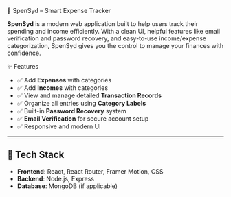  💸 SpenSyd – Smart Expense Tracker

**SpenSyd** is a modern web application built to help users track their spending and income efficiently. With a clean UI, helpful features like email verification and password recovery, 
and easy-to-use income/expense categorization, SpenSyd gives you the control to manage your finances with confidence.

✨ Features

- ✅ Add **Expenses** with categories
- ✅ Add **Incomes** with categories
- ✅ View and manage detailed **Transaction Records**
- ✅ Organize all entries using **Category Labels**
- ✅ Built-in **Password Recovery** system
- ✅ **Email Verification** for secure account setup
- ✅ Responsive and modern UI

---

## 🔧 Tech Stack

- **Frontend**: React, React Router, Framer Motion, CSS
- **Backend**: Node.js, Express
- **Database**: MongoDB (if applicable)
